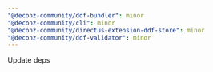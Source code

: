 ```yaml
---
"@deconz-community/ddf-bundler": minor
"@deconz-community/cli": minor
"@deconz-community/directus-extension-ddf-store": minor
"@deconz-community/ddf-validator": minor
---
```


Update deps
